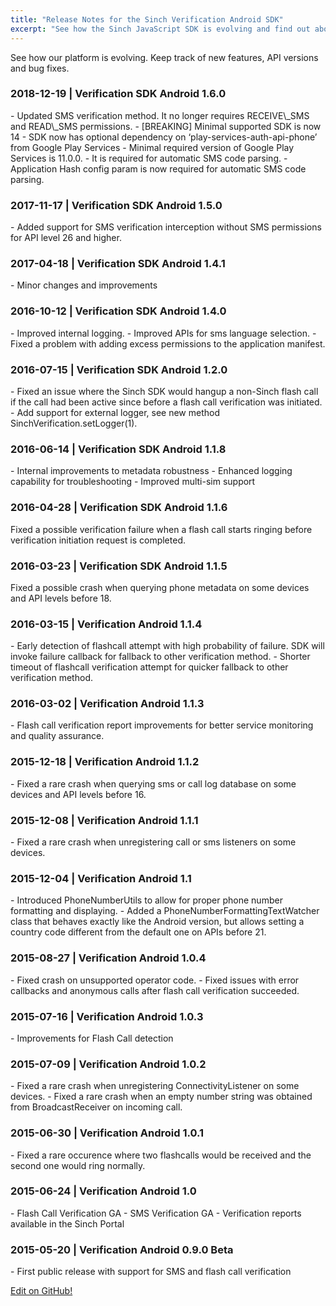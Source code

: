 ```yaml
---
title: "Release Notes for the Sinch Verification Android SDK"
excerpt: "See how the Sinch JavaScript SDK is evolving and find out about new features and bug fixes."
---
```


See how our platform is evolving. Keep track of new features, API versions and bug fixes.

<h3>2018-12-19 | Verification SDK Android 1.6.0</h3>
-   Updated SMS verification method. It no longer requires RECEIVE\_SMS and READ\_SMS permissions.
-   [BREAKING] Minimal supported SDK is now 14
-   SDK now has optional dependency on ‘play-services-auth-api-phone’ from Google Play Services
-   Minimal required version of Google Play Services is 11.0.0.
-   It is required for automatic SMS code parsing.
-   Application Hash config param is now required for automatic SMS code parsing.

<h3>2017-11-17 | Verification SDK Android 1.5.0</h3>
- Added support for SMS verification interception without SMS permissions for API level 26 and higher.

<h3>2017-04-18 | Verification SDK Android 1.4.1</h3>
-   Minor changes and improvements

<h3>2016-10-12 | Verification SDK Android 1.4.0</h3>
-   Improved internal logging.
-   Improved APIs for sms language selection.
-   Fixed a problem with adding excess permissions to the application manifest.

<h3>2016-07-15 | Verification SDK Android 1.2.0</h3>
-   Fixed an issue where the Sinch SDK would hangup a non-Sinch flash call if the call had been active since before a flash call verification was initiated.
-   Add support for external logger, see new method SinchVerification.setLogger(1).

<h3>2016-06-14 | Verification SDK Android 1.1.8</h3>
-   Internal improvements to metadata robustness
-   Enhanced logging capability for troubleshooting
-   Improved multi-sim support

<h3>2016-04-28 | Verification SDK Android 1.1.6</h3>
Fixed a possible verification failure when a flash call starts ringing before verification initiation request is completed.

<h3>2016-03-23 | Verification SDK Android 1.1.5</h3>
Fixed a possible crash when querying phone metadata on some devices and API levels before 18.

<h3>2016-03-15 | Verification Android 1.1.4</h3>
-   Early detection of flashcall attempt with high probability of failure. SDK will invoke failure callback for fallback to other verification method.
-   Shorter timeout of flashcall verification attempt for quicker fallback to other verification method.

<h3>2016-03-02 | Verification Android 1.1.3</h3>
-   Flash call verification report improvements for better service monitoring and quality assurance.

<h3>2015-12-18 | Verification Android 1.1.2</h3>
-   Fixed a rare crash when querying sms or call log database on some devices and API levels before 16.

<h3>2015-12-08 | Verification Android 1.1.1</h3>
-   Fixed a rare crash when unregistering call or sms listeners on some devices.

<h3>2015-12-04 | Verification Android 1.1</h3>
-   Introduced PhoneNumberUtils to allow for proper phone number formatting and displaying.
-   Added a PhoneNumberFormattingTextWatcher class that behaves exactly like the Android version, but allows setting a country code different from the default one on APIs before 21.

<h3>2015-08-27 | Verification Android 1.0.4</h3>
-   Fixed crash on unsupported operator code.
-   Fixed issues with error callbacks and anonymous calls after flash call verification succeeded.

<h3>2015-07-16 | Verification Android 1.0.3</h3>
-   Improvements for Flash Call detection

<h3>2015-07-09 | Verification Android 1.0.2</h3>
-   Fixed a rare crash when unregistering ConnectivityListener on some devices.
-   Fixed a rare crash when an empty number string was obtained from BroadcastReceiver on incoming call.

<h3>2015-06-30 | Verification Android 1.0.1</h3>
-   Fixed a rare occurence where two flashcalls would be received and the second one would ring normally.

<h3>2015-06-24 | Verification Android 1.0</h3>
-   Flash Call Verification GA
-   SMS Verification GA
-   Verification reports available in the Sinch Portal

<h3>2015-05-20 | Verification Android 0.9.0 Beta</h3>
-   First public release with support for SMS and flash call verification



<a class="gitbutton pill" target="_blank" href="https://github.com/sinch/docs/blob/master/docs/release-notes/release-notes-verification-android-sdk.md"><span class="fab fa-github"></span>Edit on GitHub!</a>
